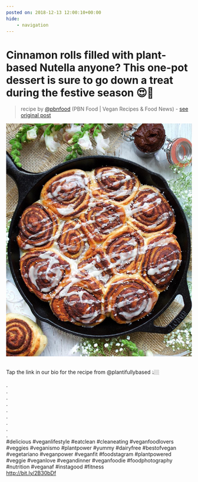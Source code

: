 ```yaml
---
posted on: 2018-12-13 12:00:10+00:00
hide:
    - navigation
---
```


# Cinnamon rolls filled with plant-based Nutella anyone? This one-pot dessert is sure to go down a treat during the festive season 😍🎄⠀ 

> recipe by [@pbnfood](https://www.instagram.com/pbnfood/) 
(PBN Food | Vegan Recipes & Food News) - [see original post](https://instagram.com/p/BrU6ROyj7zz)

![](../img/pbnfood_13-12-2018_1212.png)

⠀\
Tap the link in our bio for the recipe from @plantifullybased 👆🏼⠀\
⠀\
.⠀\
.⠀\
.⠀\
.⠀\
.⠀\
.⠀\
.⠀\
.⠀\
.⠀\
\#delicious \#veganlifestyle \#eatclean \#cleaneating \#veganfoodlovers \#veggies \#veganismo \#plantpower \#yummy \#dairyfree \#bestofvegan \#vegetariano \#veganpower \#veganfit \#foodstagram \#plantpowered \#veggie \#veganlove \#vegandinner \#veganfoodie \#foodphotography \#nutrition \#veganaf \#instagood \#fitness⠀\
http://bit.ly/2B30bDf 